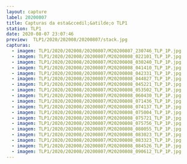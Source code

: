 ```yaml
---
layout: capture
label: 20200807
title: Capturas da esta&ccedil;&atilde;o TLP1
station: TLP1
date: 2020-08-07 23:07:46
preview:  TLP1/2020/202008/20200807/stack.jpg
capturas:
  - imagem: TLP1/2020/202008/20200807/M20200807_230746_TLP_1P.jpg
  - imagem: TLP1/2020/202008/20200807/M20200808_022101_TLP_1P.jpg
  - imagem: TLP1/2020/202008/20200807/M20200808_030240_TLP_1P.jpg
  - imagem: TLP1/2020/202008/20200807/M20200808_041410_TLP_1P.jpg
  - imagem: TLP1/2020/202008/20200807/M20200808_042331_TLP_1P.jpg
  - imagem: TLP1/2020/202008/20200807/M20200808_044827_TLP_1P.jpg
  - imagem: TLP1/2020/202008/20200807/M20200808_045221_TLP_1P.jpg
  - imagem: TLP1/2020/202008/20200807/M20200808_053502_TLP_1P.jpg
  - imagem: TLP1/2020/202008/20200807/M20200808_060430_TLP_1P.jpg
  - imagem: TLP1/2020/202008/20200807/M20200808_071436_TLP_1P.jpg
  - imagem: TLP1/2020/202008/20200807/M20200808_074137_TLP_1P.jpg
  - imagem: TLP1/2020/202008/20200807/M20200808_075004_TLP_1P.jpg
  - imagem: TLP1/2020/202008/20200807/M20200808_075721_TLP_1P.jpg
  - imagem: TLP1/2020/202008/20200807/M20200808_075756_TLP_1P.jpg
  - imagem: TLP1/2020/202008/20200807/M20200808_080055_TLP_1P.jpg
  - imagem: TLP1/2020/202008/20200807/M20200808_083023_TLP_1P.jpg
  - imagem: TLP1/2020/202008/20200807/M20200808_083323_TLP_1P.jpg
  - imagem: TLP1/2020/202008/20200807/M20200808_084526_TLP_1P.jpg
  - imagem: TLP1/2020/202008/20200807/M20200808_090612_TLP_1P.jpg
---
```

